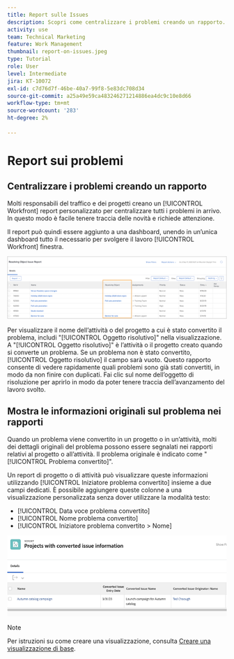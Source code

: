 ```yaml
---
title: Report sulle Issues
description: Scopri come centralizzare i problemi creando un rapporto.
activity: use
team: Technical Marketing
feature: Work Management
thumbnail: report-on-issues.jpeg
type: Tutorial
role: User
level: Intermediate
jira: KT-10072
exl-id: c7d76d7f-46be-40a7-99f8-5e83dc708d34
source-git-commit: a25a49e59ca483246271214886ea4dc9c10e8d66
workflow-type: tm+mt
source-wordcount: '283'
ht-degree: 2%

---
```


# Report sui problemi

## Centralizzare i problemi creando un rapporto

Molti responsabili del traffico e dei progetti creano un [!UICONTROL Workfront] report personalizzato per centralizzare tutti i problemi in arrivo. In questo modo è facile tenere traccia delle novità e richiede attenzione.

Il report può quindi essere aggiunto a una dashboard, unendo in un’unica dashboard tutto il necessario per svolgere il lavoro [!UICONTROL Workfront] finestra.

![Un&#39;immagine del [!UICONTROL Oggetto risolutivo] colonna di un report di problemi.](assets/18-resolving-object-report.png)

Per visualizzare il nome dell’attività o del progetto a cui è stato convertito il problema, includi &quot;[!UICONTROL Oggetto risolutivo]&quot; nella visualizzazione. A &quot;[!UICONTROL Oggetto risolutivo]&quot; è l’attività o il progetto creato quando si converte un problema. Se un problema non è stato convertito, [!UICONTROL Oggetto risolutivo] il campo sarà vuoto. Questo rapporto consente di vedere rapidamente quali problemi sono già stati convertiti, in modo da non finire con duplicati. Fai clic sul nome dell’oggetto di risoluzione per aprirlo in modo da poter tenere traccia dell’avanzamento del lavoro svolto.

## Mostra le informazioni originali sul problema nei rapporti

Quando un problema viene convertito in un progetto o in un’attività, molti dei dettagli originali del problema possono essere segnalati nei rapporti relativi al progetto o all’attività. Il problema originale è indicato come &quot;[!UICONTROL Problema convertito]&quot;.

Un report di progetto o di attività può visualizzare queste informazioni utilizzando [!UICONTROL Iniziatore problema convertito] insieme a due campi dedicati. È possibile aggiungere queste colonne a una visualizzazione personalizzata senza dover utilizzare la modalità testo:

* [!UICONTROL Data voce problema convertito]
* [!UICONTROL Nome problema convertito]
* [!UICONTROL Iniziatore problema convertito > Nome]

![Immagine delle informazioni di segnalazione del problema.](assets/19-text-mode-reporting-for-issues.png)

>[!NOTE]
>
>Per istruzioni su come creare una visualizzazione, consulta [Creare una visualizzazione di base](https://experienceleague.adobe.com/docs/workfront-learn/tutorials-workfront/reporting/basic-reporting/create-a-basic-view.html?lang=en).

